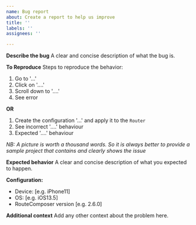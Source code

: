 ```yaml
---
name: Bug report
about: Create a report to help us improve
title: ''
labels: ''
assignees: ''

---
```


**Describe the bug**
A clear and concise description of what the bug is.

**To Reproduce**
Steps to reproduce the behavior:
1. Go to '...'
2. Click on '....'
3. Scroll down to '....'
4. See error

**OR**

1. Create the configuration '...' and apply it to the `Router`
2. See incorrect '....' behaviour 
3. Expected '....' behaviour

*NB: A picture is worth a thousand words. So it is always better to provide a sample project that contains and clearly shows the issue*

**Expected behavior**
A clear and concise description of what you expected to happen.

**Configuration:**
 - Device: [e.g. iPhone11]
 - OS: [e.g. iOS13.5]
 - RouteComposer version [e.g. 2.6.0]

**Additional context**
Add any other context about the problem here.
